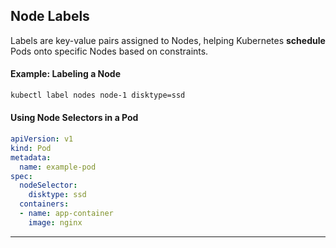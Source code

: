 
## **Node Labels**
Labels are key-value pairs assigned to Nodes, helping Kubernetes **schedule** Pods onto specific Nodes based on constraints.

#### **Example: Labeling a Node**
```bash
kubectl label nodes node-1 disktype=ssd
```

#### **Using Node Selectors in a Pod**
```yaml
apiVersion: v1
kind: Pod
metadata:
  name: example-pod
spec:
  nodeSelector:
    disktype: ssd
  containers:
  - name: app-container
    image: nginx
```

---
